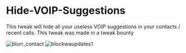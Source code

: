 # Hide-VOIP-Suggestions
This tweak will hide all your useless VOIP suggestions in your contacts / recent calls. This tweak was made in a tweak bounty

![blurr_contact](https://user-images.githubusercontent.com/56236821/130524512-9a621cd7-dcec-4329-a083-7e01bac83ba0.jpeg)
![blockwaupdates1](https://user-images.githubusercontent.com/56236821/93539447-8959f100-f959-11ea-8b22-4e13d59e7b4d.jpg)

